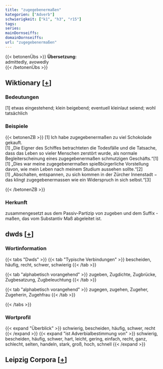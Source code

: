 ```yaml
---
title: "zugegebenermaßen"
kategorien: ["Adverb"]
schwierigkeit: ["k1", "h3", "r15"]
tags:
series:
mainDornseiffs:
domainDornseiffs:
url: "zugegebenermaßen"
---
```


{{< betonenÜbs >}}
**Übersetzung:**  
admittedly, avowedly  
{{< /betonenÜbs >}}

## Wiktionary [[+](https://de.wiktionary.org/wiki/zugegebenermaßen)]

### Bedeutungen
[1] etwas eingestehend; klein beigebend; eventuell kleinlaut seiend; wohl tatsächlich  

### Beispiele
{{< betonenZB >}}
[1] Ich habe zugegebenermaßen zu viel Schokolade gekauft.  
[1] „Die Eigner des Schiffes betrachteten die Todesfälle und die Tatsache, dass das Leben so vieler Menschen zerstört wurde, als normale Begleiterscheinung eines zugegebenermaßen schmutzigen Geschäfts.“[1]  
[1] „Dies war meine zugegebenermaßen spießbürgerliche Vorstellung davon, wie mein Leben nach meinem Studium aussehen sollte.“[2]  
[1] „Abschalten, entspannen, zu sich kommen in der Zürcher Innenstadt − das klingt zugegebenermassen wie ein Widerspruch in sich selbst.“[3]  

{{< /betonenZB >}}
### Herkunft
zusammengesetzt aus dem Passiv-Partizip von zugeben und dem Suffix -maßen, das vom Substantiv Maß abgeleitet ist.  



## dwds [[+](https://www.dwds.de/wb/zugegebenermaßen)]

### Wortinformation
{{< tabs "Dwds" >}}
{{< tab "Typische Verbindungen" >}}
bescheiden, häufig, recht, schwer, schwierig
{{< /tab >}}

{{< tab "alphabetisch vorangehend" >}}
zugeben, Zugdichte, Zugbrücke, Zugbesatzung, Zugbeleuchtung
{{< /tab >}}

{{< tab "alphabetisch vorangehend" >}}
zugegen, zugehen, Zugeher, Zugeherin, Zugehfrau
{{< /tab >}}

{{< /tabs >}}

### Wortprofil
{{< expand "Überblick" >}} schwierig, bescheiden, häufig, schwer, recht {{< /expand >}}
{{< expand "ist Adverbialbestimmung von" >}} schwierig, bescheiden, häufig, schwer, hart, leicht, gering, einfach, recht, ganz, schlecht, selten, handeln, stark, groß, hoch, schnell {{< /expand >}}

## Leipzig Corpora [[+](https://corpora.uni-leipzig.de/en/res?word=zugegebenermaßen&corpusId=deu_newscrawl-public_2018)]

